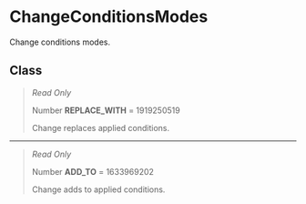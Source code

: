 # ChangeConditionsModes
Change conditions modes.

## Class
> *Read Only* 
> 
> Number **REPLACE_WITH** = 1919250519
> 
> Change replaces applied conditions.
*** 
> *Read Only* 
> 
> Number **ADD_TO** = 1633969202
> 
> Change adds to applied conditions.

